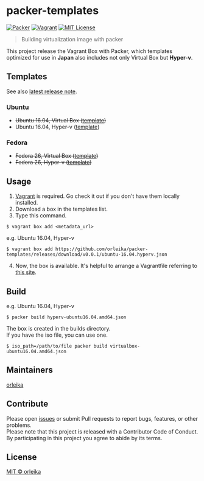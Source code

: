# packer-templates

[![Packer](http://img.shields.io/badge/Packer-v1.1.0-blue.svg?style=flat-square)](https://www.packer.io/)
[![Vagrant](http://img.shields.io/badge/Vagrant-v2.0.0-blue.svg?style=flat-square)](https://www.vagrantup.com/)
[![MIT License](http://img.shields.io/badge/license-MIT-blue.svg?style=flat-square)](LICENSE)

> Building virtualization image with packer

This project release the Vagrant Box with Packer, which templates optimized for use in **Japan** also includes not only Virtual Box but **Hyper-v**.

## Templates

See also [latest release note](https://github.com/orleika/packer-templates/releases
).

### Ubuntu
- ~~Ubuntu 16.04, Virtual Box ([template](virtualbox-ubuntu-16.04-amd64.json))~~
- Ubuntu 16.04, Hyper-v ([template](hyperv-ubuntu-16.04-amd64.json))

### Fedora
- ~~Fedora 26, Virtual Box ([template](virtualbox-fedora-26-x86_64.json))~~
- ~~Fedora 26, Hyper-v ([template](hyperv-fedora-26-x86_64.json))~~

## Usage

1. [Vagrant](https://www.vagrantup.com/) is required. Go check it out if you don't have them locally installed.
2. Download a box in the templates list.
3. Type this command.  
```
$ vagrant box add <metadata_url>
```
e.g. Ubuntu 16.04, Hyper-v
```
$ vagrant box add https://github.com/orleika/packer-templates/releases/download/v0.0.1/ubuntu-16.04.hyperv.json
```
4. Now, the box is available. It's helpful to arrange a Vagrantfile referring to [this site](https://www.vagrantup.com/intro/getting-started/index.html).

## Build

e.g. Ubuntu 16.04, Hyper-v
```
$ packer build hyperv-ubuntu16.04.amd64.json
```
The box is created in the builds directory.  
If you have the iso file, you can use one.
```
$ iso_path=/path/to/file packer build virtualbox-ubuntu16.04.amd64.json
```

## Maintainers

[orleika](mailto:admin@orleika.io)

## Contribute

Please open [issues](https://github.com/orleika/ubuntu/issues/new) or submit Pull requests to report bugs, features, or other problems.  
Please note that this project is released with a Contributor Code of Conduct. By participating in this project you agree to abide by its terms.

## License

[MIT © orleika](LICENSE)
